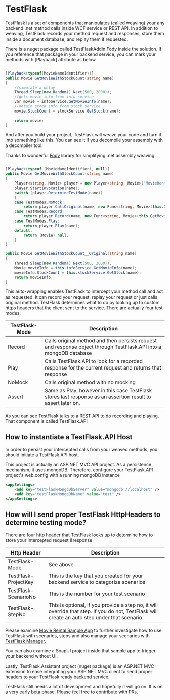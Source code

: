 # TestFlask

TestFlask is a set of components that manipulates (called weaving) your any backend .net method calls inside WCF service or REST API. In addition to weaving, TestFlask records your method request and responses, store them inside a document database, and replay them if requested. 

There is a nuget package called TestFlaskAddin.Fody inside the solution. If you reference that package in your backend service, you can mark your methods with [Playback] attribute as below

```csharp

[Playback(typeof(MovieNameIdentifier))]
public Movie GetMovieWithStockCount(string name)
{
    //simulate a delay
    Thread.Sleep(new Random().Next(500, 2000));
    //gets movie info from info service
    var movie = infoService.GetMovieInfo(name);
    //obtain stock info from stock service
    movie.StockCount = stockService.GetStock(name);
    
    return movie;
}

```

And after you build your project, TestFlask will weave your code and turn it into something like this. You can see it if you decompile your assembly with a decompiler tool. 

Thanks to wonderful [Fody](https://github.com/Fody/Fody) library for simplifying .net assembly weaving.
```csharp

[Playback(typeof (MovieNameIdentifier), null)]
public Movie GetMovieWithStockCount(string name)
{
    Player<string, Movie> player = new Player<string, Movie>("MovieRental.Models.Movie MovieRental.Business.RentalManager::GetMovieWithStockCount(System.String)", (IRequestIdentifier<string>) new MovieNameIdentifier(), (IResponseIdentifier<Movie>) null);
    player.StartInvocation(name);
    switch (player.DetermineTestMode(name))
    {
    case TestModes.NoMock:
        return player.CallOriginal(name, new Func<string, Movie>(this.GetMovieWithStockCount__Original));
    case TestModes.Record:
        return player.Record(name, new Func<string, Movie>(this.GetMovieWithStockCount__Original));
    case TestModes.Play:
        return player.Play(name);
    default:
        return (Movie) null;
    }
}

public Movie GetMovieWithStockCount__Original(string name)
{
    Thread.Sleep(new Random().Next(500, 2000));
    Movie movieInfo = this.infoService.GetMovieInfo(name);
    movieInfo.StockCount = this.stockService.GetStock(name);
    return movieInfo;
}
```

This auto-wrapping enables TestFlask to intercept your method call and act as requested. It can record your request, replay your request or just calls original method. TestFlask determines what to do by looking up to custom https headers that the client sent to the service. There are actually four test modes. 

TestFlask-Mode  | Description
------------- | -------------
Record | Calls original method and then persists request and response object through TestFlask.API into a mongoDB database
Play | Calls TestFlask.API to look for a recorded response for the current request and returns that response
NoMock | Calls original method with no mocking
Assert | Same as Play, however in this case TestFlask stores last response as an assertion result to assert later on.

As you can see TestFlask talks to a REST API to do recording and playing. That component is called TestFlask.API

## How to instantiate a TestFlask.API Host

In order to persist your intercepted calls from your weaved methods, you should initiate a TestFlask.API host. 

This project is actually an ASP.NET MVC API project. As a persistence mechanism, it uses mongoDB. Therefore, configure your TestFlask.API project's web.config with a running mongoDB instance

```xml
<appSettings>
    <add key="testFlaskMongoDbServer" value="mongodb://localhost" />
    <add key="testFlaskMongoDbName" value="test" />
</appSettings>
```
## How will I send proper TestFlask HttpHeaders to determine testing mode?

There are four http header that TestFlask looks up to determine how to store your intercepted request &response 

Http Header  | Description
------------ | -------------
TestFlask-Mode | See above
TestFlask-ProjectKey | This is the key that you created for your backend service to categorize scenarios
TestFlask-ScenarioNo | This is the number for your test scenario
TestFlask-StepNo | This is optional, if you provide a step no, it will override that step. If you do not, TestFlask will create an auto step under that scenario.

Please examine [Movie Rental Sample App](https://github.com/FatihSahin/test-flask-sample) to further investigate how to use TestFlask with scenarios, steps and also manage your scenarios with [TestFlask Manager](https://github.com/FatihSahin/test-flask-web). 

You can also examine a SoapUI project inside that sample app to trigger your backend without UI.

Lastly, TestFlask.Assistant project (nuget package) is an ASP.NET MVC extension to ease integrating your ASP.NET MVC client to send proper headers to your TestFlask ready backend service.

TestFlask still needs a lot of development and hopefully it will go on. It is on a very early beta phase. Please feel free to contribute with PRs.

